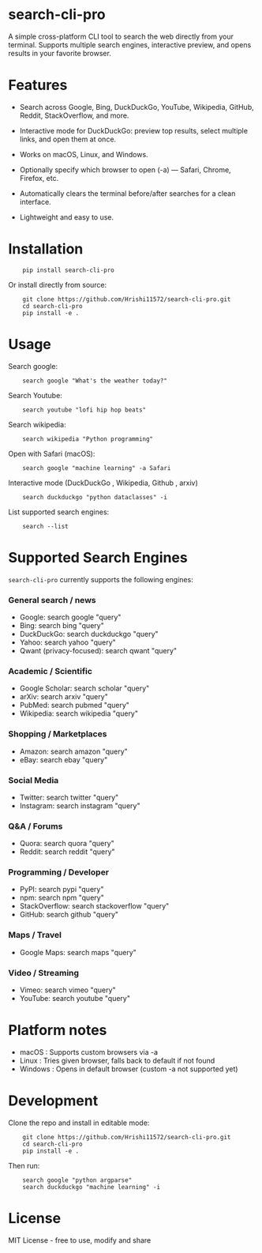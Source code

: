 # search-cli-pro

A simple cross-platform CLI tool to search the web directly from your terminal.
Supports multiple search engines, interactive preview, and opens results in your favorite browser.

# Features

- Search across Google, Bing, DuckDuckGo, YouTube, Wikipedia, GitHub, Reddit, StackOverflow, and more.

- Interactive mode for DuckDuckGo: preview top results, select multiple links, and open them at once.
  
- Works on macOS, Linux, and Windows.

- Optionally specify which browser to open (-a) — Safari, Chrome, Firefox, etc.

- Automatically clears the terminal before/after searches for a clean interface.
  
- Lightweight and easy to use.

# Installation

        pip install search-cli-pro

Or install directly from source:

        git clone https://github.com/Hrishi11572/search-cli-pro.git
        cd search-cli-pro
        pip install -e .

# Usage

Search google:

        search google "What's the weather today?"

Search Youtube:

        search youtube "lofi hip hop beats"

Search wikipedia:

        search wikipedia "Python programming"

Open with Safari (macOS):

        search google "machine learning" -a Safari

Interactive mode (DuckDuckGo , Wikipedia, Github , arxiv)

        search duckduckgo "python dataclasses" -i


List supported search engines:

        search --list

# Supported Search Engines
`search-cli-pro` currently supports the following engines:

### General search / news

- Google: search google "query"
- Bing: search bing "query"
- DuckDuckGo: search duckduckgo "query"
- Yahoo: search yahoo "query"
- Qwant (privacy-focused): search qwant "query"

### Academic / Scientific

- Google Scholar: search scholar "query"
- arXiv: search arxiv "query"
- PubMed: search pubmed "query"
- Wikipedia: search wikipedia "query"

### Shopping / Marketplaces

- Amazon: search amazon "query"
- eBay: search ebay "query"

### Social Media

- Twitter: search twitter "query"
- Instagram: search instagram "query"

### Q&A / Forums

- Quora: search quora "query"
- Reddit: search reddit "query"

### Programming / Developer

- PyPI: search pypi "query"
- npm: search npm "query"
- StackOverflow: search stackoverflow "query"
- GitHub: search github "query"

### Maps / Travel

- Google Maps: search maps "query"

### Video / Streaming

- Vimeo: search vimeo "query"
- YouTube: search youtube "query"

# Platform notes

- macOS : Supports custom browsers via -a
- Linux : Tries given browser, falls back to default if not found
- Windows : Opens in default browser (custom -a not supported yet)

# Development

Clone the repo and install in editable mode:

        git clone https://github.com/Hrishi11572/search-cli-pro.git
        cd search-cli-pro
        pip install -e . 

Then run:

        search google "python argparse"
        search duckduckgo "machine learning" -i

# License

MIT License - free to use, modify and share
